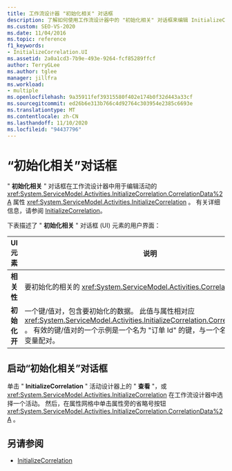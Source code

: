 ```yaml
---
title: 工作流设计器 "初始化相关" 对话框
description: 了解如何使用工作流设计器中的 "初始化相关" 对话框来编辑 InitializeCorrelation 活动的 CorrelationData 属性。
ms.custom: SEO-VS-2020
ms.date: 11/04/2016
ms.topic: reference
f1_keywords:
- InitializeCorrelation.UI
ms.assetid: 2a0a1cd3-7b9e-493e-9264-fcf85289ffcf
author: TerryGLee
ms.author: tglee
manager: jillfra
ms.workload:
- multiple
ms.openlocfilehash: 9a35911fef39315580f402e174b0f32d443a33cf
ms.sourcegitcommit: ed26b6e313b766c4d92764c303954e2385c6693e
ms.translationtype: MT
ms.contentlocale: zh-CN
ms.lasthandoff: 11/10/2020
ms.locfileid: "94437796"
---
```

# <a name="initialize-correlation-dialog-box"></a>“初始化相关”对话框

" **初始化相关** " 对话框在工作流设计器中用于编辑活动的 <xref:System.ServiceModel.Activities.InitializeCorrelation.CorrelationData%2A> 属性 <xref:System.ServiceModel.Activities.InitializeCorrelation> 。 有关详细信息，请参阅 [InitializeCorrelation](../workflow-designer/initializecorrelation-activity-designer.md)。

下表描述了 " **初始化相关** " 对话框 (UI) 元素的用户界面：

|UI 元素|说明|
|-|-----------------|
|**相关性**|要初始化的相关的 <xref:System.ServiceModel.Activities.CorrelationHandle>。|
|**初始化开**|一个键/值对，包含要初始化的数据。 此值与属性相对应 <xref:System.ServiceModel.Activities.InitializeCorrelation.CorrelationData%2A> 。 有效的键/值对的一个示例是一个名为 "订单 Id" 的键，与一个名为 "订单 Id" 的变量配对。|

## <a name="to-launch-the-initialize-correlation-dialog-box"></a>启动“初始化相关”对话框

单击 " **InitializeCorrelation** " 活动设计器上的 " **查看** "，或 <xref:System.ServiceModel.Activities.InitializeCorrelation> 在工作流设计器中选择一个活动。 然后，在属性网格中单击属性旁的省略号按钮 <xref:System.ServiceModel.Activities.InitializeCorrelation.CorrelationData%2A> 。

## <a name="see-also"></a>另请参阅

- [InitializeCorrelation](../workflow-designer/initializecorrelation-activity-designer.md)

